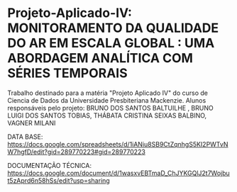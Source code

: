 # Projeto-Aplicado-IV: MONITORAMENTO DA QUALIDADE DO AR EM ESCALA GLOBAL : UMA ABORDAGEM ANALÍTICA COM SÉRIES TEMPORAIS

Trabalho destinado para a matéria "Projeto Aplicado IV" do curso de Ciencia de Dados da Universidade Presbiteriana Mackenzie. Alunos responsáveis pelo projeto: BRUNO DOS SANTOS BALTUILHE , BRUNO LUIGI DOS SANTOS TOBIAS, THÁBATA CRISTINA SEIXAS BALBINO, VAGNER MILANI

DATA BASE: https://docs.google.com/spreadsheets/d/1iANiu8SB9CtZqnhgS5KI2PWTvNW7hgfD/edit?gid=289770223#gid=289770223

DOCUMENTAÇÃO TÉCNICA: https://docs.google.com/document/d/1wasxvEBTmaD_ChJYKGQlJ2t7Wojbut5zAprd6n58hSs/edit?usp=sharing
